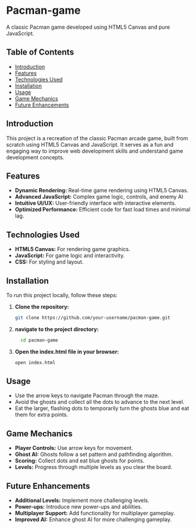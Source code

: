 # Pacman-game

A classic Pacman game developed using HTML5 Canvas and pure JavaScript.

## Table of Contents
- [Introduction](#introduction)
- [Features](#features)
- [Technologies Used](#technologies-used)
- [Installation](#installation)
- [Usage](#usage)
- [Game Mechanics](#game-mechanics)
- [Future Enhancements](#future-enhancements)

## Introduction
This project is a recreation of the classic Pacman arcade game, built from scratch using HTML5 Canvas and JavaScript. It serves as a fun and engaging way to improve web development skills and understand game development concepts.

## Features
- **Dynamic Rendering:** Real-time game rendering using HTML5 Canvas.
- **Advanced JavaScript:** Complex game logic, controls, and enemy AI
- **Intuitive UI/UX:** User-friendly interface with interactive elements.
- **Optimized Performance:** Efficient code for fast load times and minimal lag.

## Technologies Used
- **HTML5 Canvas:** For rendering game graphics.
- **JavaScript:** For game logic and interactivity.
- **CSS:** For styling and layout.

## Installation
To run this project locally, follow these steps:

1. **Clone the repository:**
   ```bash
   git clone https://github.com/your-username/pacman-game.git

2.  **navigate to the project directory:**
    ```bash
      cd pacman-game
3. **Open the index.html file in your browser:**
   ```bash
   open index.html
   
## Usage
- Use the arrow keys to navigate Pacman through the maze.
- Avoid the ghosts and collect all the dots to advance to the next level.
- Eat the larger, flashing dots to temporarily turn the ghosts blue and eat them for extra points.

## Game Mechanics
- **Player Controls:** Use arrow keys for movement.
- **Ghost AI:** Ghosts follow a set pattern and pathfinding algorithm.
- **Scoring:** Collect dots and eat blue ghosts for points.
- **Levels:** Progress through multiple levels as you clear the board.

## Future Enhancements 
- **Additional Levels:** Implement more challenging levels.
- **Power-ups:** Introduce new power-ups and abilities.
- **Multiplayer Support:** Add functionality for multiplayer gameplay.
- **Improved AI:** Enhance ghost AI for more challenging gameplay.

